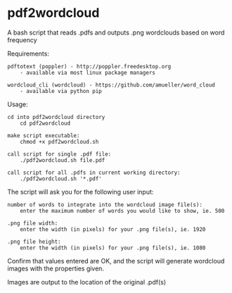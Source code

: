 # pdf2wordcloud
A bash script that reads .pdfs and outputs .png wordclouds based on word frequency


Requirements:

	pdftotext (poppler) - http://poppler.freedesktop.org
		- available via most linux package managers
		
	wordcloud_cli (wordcloud) - https://github.com/amueller/word_cloud	
		- available via python pip
	
	
Usage:

	cd into pdf2wordcloud directory
		cd pdf2wordcloud

	make script executable:
		chmod +x pdf2wordcloud.sh
	
	call script for single .pdf file:
		./pdf2wordcloud.sh file.pdf
	
	call script for all .pdfs in current working directory:
		./pdf2wordcloud.sh '*.pdf'
		

The script will ask you for the following user input:
		
	number of words to integrate into the wordcloud image file(s):
		enter the maximum number of words you would like to show, ie. 500
		
	.png file width:
		enter the width (in pixels) for your .png file(s), ie. 1920
		
	.png file height:
		enter the width (in pixels) for your .png file(s), ie. 1080
		
		
Confirm that values entered are OK, and the script will generate wordcloud images with the properties given.

Images are output to the location of the original .pdf(s)
